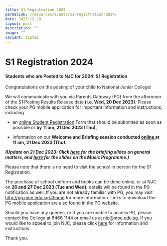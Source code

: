 ```yaml
---
title: S1 Registration 2024
permalink: /resources/events/s1-registration-2024/
date: 2023-12-20
layout: post
description: ""
image: ""
variant: tiptap
---
```

<h1><strong>S1 Registration 2024</strong></h1><h4><strong>Students who are Posted to NJC for 2024: S1 Registration</strong></h4><p>Congratulations on the posting of your child to National Junior College!</p><p>We will communicate with you via Parents Gateway (PG) from the afternoon of the S1 Posting Results Release date <strong>(i.e. Wed, 20 Dec 2023)</strong>. Please check your PG mobile application for important information and instructions, including</p><ul data-tight="true" class="tight"><li><p>an <a href="https://form.gov.sg/6555a2a544230a00118a2a22" rel="noopener noreferrer nofollow" target="_blank">online Student Registration</a> Form that should be submitted as soon as possible or <strong>by 11 am, 21 Dec 2023 (Thu),</strong></p></li><li><p>information on our <strong>Welcome and Briefing session conducted <u>online </u>at 11 am, 21 Dec 2023 (Thu).</strong></p></li></ul><p><strong><em>(Update on 21 Dec 2023: Click <a href="https://drive.google.com/file/d/1UPAARdOK8K7XWAEFN--YnWFy8aCNqTs_/view" rel="noopener noreferrer nofollow" target="_blank">here</a> for the briefing slides on general matters, and <a href="https://drive.google.com/file/d/1gT-zvthzxcC_jyRRh6aUjFcnMGt1h5Vk/view" rel="noopener noreferrer nofollow" target="_blank">here</a> for the slides on the Music Programme.)</em></strong></p><p>Please note that there is no need to visit the school in person for the S1 Registration.</p><p>The purchase of school uniform and books can be done online, or at NJC on <strong>26 and 27 Dec 2023 (Tue and Wed)</strong>; details will be found in the PG notification as well. If you are not already familiar with PG, you may visit <a href="http://pg.moe.edu.sg/#home" rel="noopener noreferrer nofollow" target="_blank">http://pg.moe.edu.sg/#home</a> for more information. Links to download the PG mobile application are also found in the PG website.</p><p>Should you have any queries, or if you are unable to access PG, please contact the College at 6466 1144 or email us at <a href="mailto:njc@moe.edu.sg" rel="noopener noreferrer nofollow" target="_blank">njc@moe.edu.sg</a>. If you would like to appeal to join NJC, please click <a href="https://form.gov.sg/655457cd002c8c0012d1c38e" rel="noopener noreferrer nofollow" target="_blank">here</a><strong> </strong>for information and instructions.</p><p>Thank you.</p>